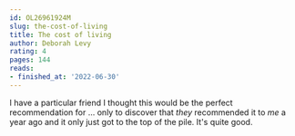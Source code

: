 ```yaml
---
id: OL26961924M
slug: the-cost-of-living
title: The cost of living
author: Deborah Levy
rating: 4
pages: 144
reads:
- finished_at: '2022-06-30'
---
```

I have a particular friend I thought this would be the perfect recommendation for ... only to discover that _they_ recommended it to _me_ a year ago and it only just got to the top of the pile. It's quite good.
